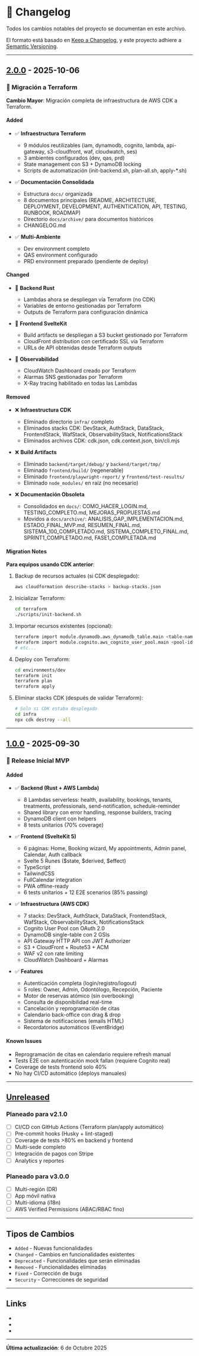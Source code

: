 # 📝 Changelog

Todos los cambios notables del proyecto se documentan en este archivo.

El formato está basado en [Keep a Changelog](https://keepachangelog.com/es-ES/1.0.0/),
y este proyecto adhiere a [Semantic Versioning](https://semver.org/lang/es/).

---

## [2.0.0] - 2025-10-06

### 🚀 Migración a Terraform

**Cambio Mayor**: Migración completa de infraestructura de AWS CDK a Terraform.

#### Added

- ✅ **Infraestructura Terraform**
  - 9 módulos reutilizables (iam, dynamodb, cognito, lambda, api-gateway, s3-cloudfront, waf, cloudwatch, ses)
  - 3 ambientes configurados (dev, qas, prd)
  - State management con S3 + DynamoDB locking
  - Scripts de automatización (init-backend.sh, plan-all.sh, apply-*.sh)
  
- ✅ **Documentación Consolidada**
  - Estructura `docs/` organizada
  - 8 documentos principales (README, ARCHITECTURE, DEPLOYMENT, DEVELOPMENT, AUTHENTICATION, API, TESTING, RUNBOOK, ROADMAP)
  - Directorio `docs/archive/` para documentos históricos
  - CHANGELOG.md

- ✅ **Multi-Ambiente**
  - Dev environment completo
  - QAS environment configurado
  - PRD environment preparado (pendiente de deploy)

#### Changed

- 🔄 **Backend Rust**
  - Lambdas ahora se despliegan vía Terraform (no CDK)
  - Variables de entorno gestionadas por Terraform
  - Outputs de Terraform para configuración dinámica

- 🔄 **Frontend SvelteKit**
  - Build artifacts se despliegan a S3 bucket gestionado por Terraform
  - CloudFront distribution con certificado SSL vía Terraform
  - URLs de API obtenidas desde Terraform outputs

- 🔄 **Observabilidad**
  - CloudWatch Dashboard creado por Terraform
  - Alarmas SNS gestionadas por Terraform
  - X-Ray tracing habilitado en todas las Lambdas

#### Removed

- ❌ **Infraestructura CDK**
  - Eliminado directorio `infra/` completo
  - Eliminados stacks CDK: DevStack, AuthStack, DataStack, FrontendStack, WafStack, ObservabilityStack, NotificationsStack
  - Eliminados archivos CDK: cdk.json, cdk.context.json, bin/cli.mjs

- ❌ **Build Artifacts**
  - Eliminado `backend/target/debug/` y `backend/target/tmp/`
  - Eliminado `frontend/build/` (regenerable)
  - Eliminado `frontend/playwright-report/` y `frontend/test-results/`
  - Eliminado `node_modules/` en raíz (no necesario)

- ❌ **Documentación Obsoleta**
  - Consolidados en `docs/`: COMO_HACER_LOGIN.md, TESTING_COMPLETO.md, MEJORAS_PROPUESTAS.md
  - Movidos a `docs/archive/`: ANALISIS_GAP_IMPLEMENTACION.md, ESTADO_FINAL_MVP.md, RESUMEN_FINAL.md, SISTEMA_100_COMPLETADO.md, SISTEMA_COMPLETO_FINAL.md, SPRINT1_COMPLETADO.md, FASE1_COMPLETADA.md

#### Migration Notes

**Para equipos usando CDK anterior**:

1. Backup de recursos actuales (si CDK desplegado):
   ```bash
   aws cloudformation describe-stacks > backup-stacks.json
   ```

2. Inicializar Terraform:
   ```bash
   cd terraform
   ./scripts/init-backend.sh
   ```

3. Importar recursos existentes (opcional):
   ```bash
   terraform import module.dynamodb.aws_dynamodb_table.main <table-name>
   terraform import module.cognito.aws_cognito_user_pool.main <pool-id>
   # etc...
   ```

4. Deploy con Terraform:
   ```bash
   cd environments/dev
   terraform init
   terraform plan
   terraform apply
   ```

5. Eliminar stacks CDK (después de validar Terraform):
   ```bash
   # Solo si CDK estaba desplegado
   cd infra
   npx cdk destroy --all
   ```

---

## [1.0.0] - 2025-09-30

### 🎉 Release Inicial MVP

#### Added

- ✅ **Backend (Rust + AWS Lambda)**
  - 8 Lambdas serverless: health, availability, bookings, tenants, treatments, professionals, send-notification, schedule-reminder
  - Shared library con error handling, response builders, tracing
  - DynamoDB client con helpers
  - 8 tests unitarios (70% coverage)

- ✅ **Frontend (SvelteKit 5)**
  - 6 páginas: Home, Booking wizard, My appointments, Admin panel, Calendar, Auth callback
  - Svelte 5 Runes ($state, $derived, $effect)
  - TypeScript
  - TailwindCSS
  - FullCalendar integration
  - PWA offline-ready
  - 6 tests unitarios + 12 E2E scenarios (85% passing)

- ✅ **Infraestructura (AWS CDK)**
  - 7 stacks: DevStack, AuthStack, DataStack, FrontendStack, WafStack, ObservabilityStack, NotificationsStack
  - Cognito User Pool con OAuth 2.0
  - DynamoDB single-table con 2 GSIs
  - API Gateway HTTP API con JWT Authorizer
  - S3 + CloudFront + Route53 + ACM
  - WAF v2 con rate limiting
  - CloudWatch Dashboard + Alarmas

- ✅ **Features**
  - Autenticación completa (login/registro/logout)
  - 5 roles: Owner, Admin, Odontólogo, Recepción, Paciente
  - Motor de reservas atómico (sin overbooking)
  - Consulta de disponibilidad real-time
  - Cancelación y reprogramación de citas
  - Calendario back-office con drag & drop
  - Sistema de notificaciones (emails HTML)
  - Recordatorios automáticos (EventBridge)

#### Known Issues

- Reprogramación de citas en calendario requiere refresh manual
- Tests E2E con autenticación mock fallan (requiere Cognito real)
- Coverage de tests frontend solo 40%
- No hay CI/CD automático (deploys manuales)

---

## [Unreleased]

### Planeado para v2.1.0

- [ ] CI/CD con GitHub Actions (Terraform plan/apply automático)
- [ ] Pre-commit hooks (Husky + lint-staged)
- [ ] Coverage de tests >80% en backend y frontend
- [ ] Multi-sede completo
- [ ] Integración de pagos con Stripe
- [ ] Analytics y reportes

### Planeado para v3.0.0

- [ ] Multi-región (DR)
- [ ] App móvil nativa
- [ ] Multi-idioma (i18n)
- [ ] AWS Verified Permissions (ABAC/RBAC fino)

---

## Tipos de Cambios

- `Added` - Nuevas funcionalidades
- `Changed` - Cambios en funcionalidades existentes
- `Deprecated` - Funcionalidades que serán eliminadas
- `Removed` - Funcionalidades eliminadas
- `Fixed` - Corrección de bugs
- `Security` - Correcciones de seguridad

---

## Links

- [Unreleased]: https://github.com/turnaki-nexioq/turnaki-nexioq/compare/v2.0.0...HEAD
- [2.0.0]: https://github.com/turnaki-nexioq/turnaki-nexioq/compare/v1.0.0...v2.0.0
- [1.0.0]: https://github.com/turnaki-nexioq/turnaki-nexioq/releases/tag/v1.0.0

---

**Última actualización**: 6 de Octubre 2025
